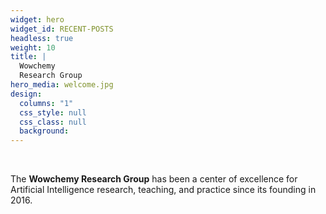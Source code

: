 ```yaml
---
widget: hero
widget_id: RECENT-POSTS
headless: true
weight: 10
title: |
  Wowchemy  
  Research Group
hero_media: welcome.jpg
design:
  columns: "1"
  css_style: null
  css_class: null
  background:
---
```


<br>

The **Wowchemy Research Group** has been a center of excellence for Artificial Intelligence research, teaching, and practice since its founding in 2016.
